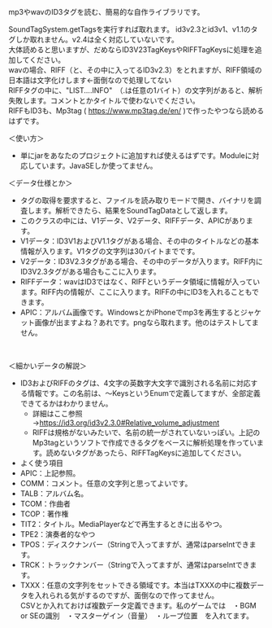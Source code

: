 mp3やwavのID3タグを読む、簡易的な自作ライブラリです。

SoundTagSystem.getTagsを実行すれば取れます。
id3v2.3とid3v1、v1.1のタグしか取れません。v2.4は全く対応していないです。
<br>
大体読めると思いますが、だめならID3V23TagKeysやRIFFTagKeysに処理を追加してください。
<br>
wavの場合、RIFF（と、その中に入ってるID3v2.3）をとれますが、RIFF領域の日本語は文字化けします←面倒なので処理してない<br>
RIFFタグの中に、"LIST....INFO"　（.は任意の1バイト）の文字列があると、解析失敗します。コメントとかタイトルで使わないでください。
<br>
RIFFもID3も、Mp3tag ( https://www.mp3tag.de/en/ )で作ったやつなら読めるはずです。
<br>

＜使い方＞
 - 単にjarをあなたのプロジェクトに追加すれば使えるはずです。Moduleに対応しています。JavaSEしか使ってません。

＜データ仕様とか＞
 - タグの取得を要求すると、ファイルを読み取りモードで開き、バイナリを調査します。解析できたら、結果をSoundTagDataとして返します。
 - このクラスの中には、V1データ、V2データ、RIFFデータ、APICがあります。
 - V1データ：ID3V1およびV1.1タグがある場合、その中のタイトルなどの基本情報が入ります。V1タグの文字列は30バイトまでです。
 - V2データ：ID3V2.3タグがある場合、その中のデータが入ります。RIFF内にID3V2.3タグがある場合もここに入ります。
 - RIFFデータ：wavはID3ではなく、RIFFというデータ領域に情報が入っています。RIFF内の情報が、ここに入ります。RIFFの中にID3を入れることもできます。
 - APIC：アルバム画像です。WindowsとかiPhoneでmp3を再生するとジャケット画像が出ますよね？あれです。pngなら取れます。他のはテストしてません。
<br>

＜細かいデータの解説＞
 - ID3およびRIFFのタグは、4文字の英数字大文字で識別される名前に対応する情報です。この名前は、～KeysというEnumで定義してますが、全部定義できてるかはわかりません。
   - 詳細はここ参照→https://id3.org/id3v2.3.0#Relative_volume_adjustment
   - RIFFは規格がないみたいで、名前の統一がされていないっぽい。上記のMp3tagというソフトで作成できるタグをベースに解析処理を作っています。読めないタグがあったら、RIFFTagKeysに追加してください。
 - よく使う項目
  - APIC：上記参照。
  - COMM：コメント。任意の文字列と思ってよいです。
  - TALB：アルバム名。
  - TCOM：作曲者
  - TCOP：著作権
  - TIT2：タイトル。MediaPlayerなどで再生するときに出るやつ。
  - TPE2：演奏者的なやつ
  - TPOS：ディスクナンバー（Stringで入ってますが、通常はparseIntできます。
  - TRCK：トラックナンバー（Stringで入ってますが、通常はparseIntできます。
  - TXXX：任意の文字列をセットできる領域です。本当はTXXXの中に複数データを入れられる気がするのですが、面倒なので作ってません。<br>
    CSVとか入れておけば複数データ定義できます。私のゲームでは　・BGM or SEの識別　・マスターゲイン（音量）　・ループ位置　を入れてます。

